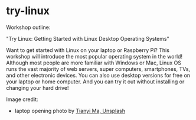 # try-linux

Workshop outline:

"Try Linux: Getting Started with Linux Desktop Operating Systems"

Want to get started with Linux on your laptop or Raspberry Pi? 
This workshop will introduce the most popular operating system in the world! 
Although most people are more familiar with Windows or Mac, Linux OS runs the vast majority of web servers, super computers, smartphones, TVs, and other electronic devices. 
You can also use desktop versions for free on your laptop or home computer. 
And you can try it out without installing or changing your hard drive!

Image credit:

- laptop opening photo by [Tianyi Ma, Unsplash](https://unsplash.com/photos/WiONHd_zYI4)
